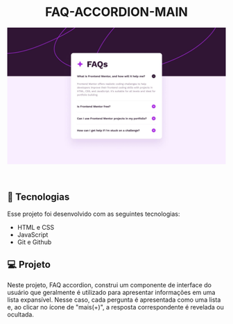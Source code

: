 <h1 align="center"> FAQ-ACCORDION-MAIN
</h1>

<p align="center">
  <img alt="Projeto FAQ" src="./design/desktop-design.jpg">
</p>

<br>

## 🚀 Tecnologias

Esse projeto foi desenvolvido com as seguintes tecnologias:

- HTML e CSS
- JavaScript
- Git e Github

## 💻 Projeto

Neste projeto, FAQ accordion, construi um componente de interface do usuário que geralmente é utilizado para apresentar informações em uma lista expansível. Nesse caso, cada pergunta é apresentada como uma lista e, ao clicar no ícone de "mais(+)", a resposta correspondente é revelada ou ocultada. 

